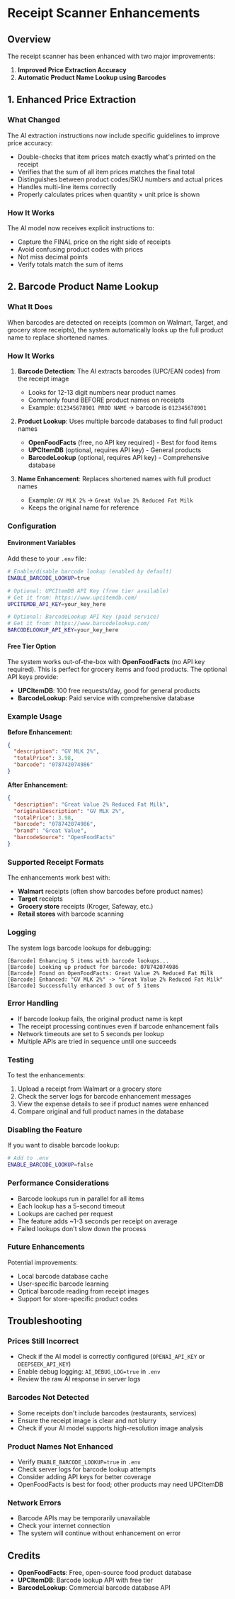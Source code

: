 # Receipt Scanner Enhancements

## Overview
The receipt scanner has been enhanced with two major improvements:

1. **Improved Price Extraction Accuracy**
2. **Automatic Product Name Lookup using Barcodes**

## 1. Enhanced Price Extraction

### What Changed
The AI extraction instructions now include specific guidelines to improve price accuracy:

- Double-checks that item prices match exactly what's printed on the receipt
- Verifies that the sum of all item prices matches the final total
- Distinguishes between product codes/SKU numbers and actual prices
- Handles multi-line items correctly
- Properly calculates prices when quantity × unit price is shown

### How It Works
The AI model now receives explicit instructions to:
- Capture the FINAL price on the right side of receipts
- Avoid confusing product codes with prices
- Not miss decimal points
- Verify totals match the sum of items

## 2. Barcode Product Name Lookup

### What It Does
When barcodes are detected on receipts (common on Walmart, Target, and grocery store receipts), the system automatically looks up the full product name to replace shortened names.

### How It Works

1. **Barcode Detection**: The AI extracts barcodes (UPC/EAN codes) from the receipt image
   - Looks for 12-13 digit numbers near product names
   - Commonly found BEFORE product names on receipts
   - Example: `012345678901 PROD NAME` → barcode is `012345678901`

2. **Product Lookup**: Uses multiple barcode databases to find full product names
   - **OpenFoodFacts** (free, no API key required) - Best for food items
   - **UPCItemDB** (optional, requires API key) - General products
   - **BarcodeLookup** (optional, requires API key) - Comprehensive database

3. **Name Enhancement**: Replaces shortened names with full product names
   - Example: `GV MLK 2%` → `Great Value 2% Reduced Fat Milk`
   - Keeps the original name for reference

### Configuration

#### Environment Variables

Add these to your `.env` file:

```bash
# Enable/disable barcode lookup (enabled by default)
ENABLE_BARCODE_LOOKUP=true

# Optional: UPCItemDB API Key (free tier available)
# Get it from: https://www.upcitemdb.com/
UPCITEMDB_API_KEY=your_key_here

# Optional: BarcodeLookup API Key (paid service)
# Get it from: https://www.barcodelookup.com/
BARCODELOOKUP_API_KEY=your_key_here
```

#### Free Tier Option
The system works out-of-the-box with **OpenFoodFacts** (no API key required). This is perfect for grocery items and food products. The optional API keys provide:
- **UPCItemDB**: 100 free requests/day, good for general products
- **BarcodeLookup**: Paid service with comprehensive database

### Example Usage

**Before Enhancement:**
```json
{
  "description": "GV MLK 2%",
  "totalPrice": 3.98,
  "barcode": "078742074986"
}
```

**After Enhancement:**
```json
{
  "description": "Great Value 2% Reduced Fat Milk",
  "originalDescription": "GV MLK 2%",
  "totalPrice": 3.98,
  "barcode": "078742074986",
  "brand": "Great Value",
  "barcodeSource": "OpenFoodFacts"
}
```

### Supported Receipt Formats

The enhancements work best with:
- **Walmart** receipts (often show barcodes before product names)
- **Target** receipts
- **Grocery store** receipts (Kroger, Safeway, etc.)
- **Retail stores** with barcode scanning

### Logging

The system logs barcode lookups for debugging:

```
[Barcode] Enhancing 5 items with barcode lookups...
[Barcode] Looking up product for barcode: 078742074986
[Barcode] Found on OpenFoodFacts: Great Value 2% Reduced Fat Milk
[Barcode] Enhanced: "GV MLK 2%" -> "Great Value 2% Reduced Fat Milk"
[Barcode] Successfully enhanced 3 out of 5 items
```

### Error Handling

- If barcode lookup fails, the original product name is kept
- The receipt processing continues even if barcode enhancement fails
- Network timeouts are set to 5 seconds per lookup
- Multiple APIs are tried in sequence until one succeeds

### Testing

To test the enhancements:

1. Upload a receipt from Walmart or a grocery store
2. Check the server logs for barcode enhancement messages
3. View the expense details to see if product names were enhanced
4. Compare original and full product names in the database

### Disabling the Feature

If you want to disable barcode lookup:

```bash
# Add to .env
ENABLE_BARCODE_LOOKUP=false
```

### Performance Considerations

- Barcode lookups run in parallel for all items
- Each lookup has a 5-second timeout
- Lookups are cached per request
- The feature adds ~1-3 seconds per receipt on average
- Failed lookups don't slow down the process

### Future Enhancements

Potential improvements:
- Local barcode database cache
- User-specific barcode learning
- Optical barcode reading from receipt images
- Support for store-specific product codes

## Troubleshooting

### Prices Still Incorrect
- Check if the AI model is correctly configured (`OPENAI_API_KEY` or `DEEPSEEK_API_KEY`)
- Enable debug logging: `AI_DEBUG_LOG=true` in `.env`
- Review the raw AI response in server logs

### Barcodes Not Detected
- Some receipts don't include barcodes (restaurants, services)
- Ensure the receipt image is clear and not blurry
- Check if your AI model supports high-resolution image analysis

### Product Names Not Enhanced
- Verify `ENABLE_BARCODE_LOOKUP=true` in `.env`
- Check server logs for barcode lookup attempts
- Consider adding API keys for better coverage
- OpenFoodFacts is best for food; other products may need UPCItemDB

### Network Errors
- Barcode APIs may be temporarily unavailable
- Check your internet connection
- The system will continue without enhancement on error

## Credits

- **OpenFoodFacts**: Free, open-source food product database
- **UPCItemDB**: Barcode lookup API with free tier
- **BarcodeLookup**: Commercial barcode database API
